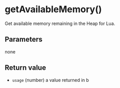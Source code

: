# getAvailableMemory()



Get available memory remaining in the Heap for Lua.


## Parameters

none

## Return value

* `usage` (number) a value returned in b



